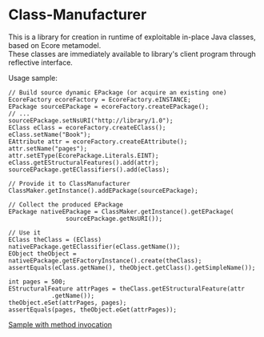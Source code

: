 Class-Manufacturer
============

This is a library for creation in runtime of exploitable in-place Java classes, based on Ecore metamodel.  
These classes are immediately available to library's client program through reflective interface.


Usage sample:  

    // Build source dynamic EPackage (or acquire an existing one)
    EcoreFactory ecoreFactory = EcoreFactory.eINSTANCE;
    EPackage sourceEPackage = ecoreFactory.createEPackage();
    // ... 
    sourceEPackage.setNsURI("http://library/1.0");
    EClass eClass = ecoreFactory.createEClass();
    eClass.setName("Book");
    EAttribute attr = ecoreFactory.createEAttribute();
    attr.setName("pages");
    attr.setEType(EcorePackage.Literals.EINT);
    eClass.getEStructuralFeatures().add(attr);
    sourceEPackage.getEClassifiers().add(eClass);
    
    // Provide it to ClassManufacturer
    ClassMaker.getInstance().addEPackage(sourceEPackage);

    // Collect the produced EPackage
    EPackage nativeEPackage = ClassMaker.getInstance().getEPackage(
    	            sourceEPackage.getNsURI());

    // Use it
    EClass theClass = (EClass) nativeEPackage.getEClassifier(eClass.getName());
    EObject theObject = nativeEPackage.getEFactoryInstance().create(theClass);
    assertEquals(eClass.getName(), theObject.getClass().getSimpleName());

    int pages = 500;
    EStructuralFeature attrPages = theClass.getEStructuralFeature(attr
                .getName());
    theObject.eSet(attrPages, pages);
    assertEquals(pages, theObject.eGet(attrPages));  
  
[Sample with method invocation](/org.classmaker.test/src/org/classmaker/test/ClassManufacturerTests.java)
